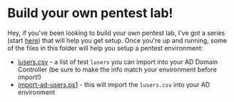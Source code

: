 # Build your own pentest lab!

Hey, if you've been looking to build your own pentest lab, I've got a series (start [here](https://7ms.us/7ms-224-diy-500-pentesting-lab-part-1/)) that will help you get setup.  Once you're up and running, some of the files in this folder will help you setup a pentest environment:

* [lusers.csv](lusers.csv) - a list of test `lusers` you can import into your AD Domain Controller (be sure to make the info match your environment before import!) 
* [import-ad-users.ps1](import-ad-users.ps1) - this will import the `lusers.csv` into your AD environment
